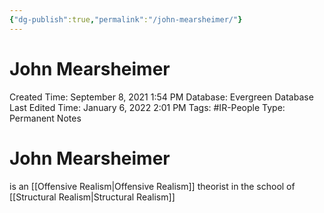 ```yaml
---
{"dg-publish":true,"permalink":"/john-mearsheimer/"}
---
```


# John Mearsheimer

Created Time: September 8, 2021 1:54 PM
Database: Evergreen Database
Last Edited Time: January 6, 2022 2:01 PM
Tags: #IR-People
Type: Permanent Notes

# John Mearsheimer

is an [[Offensive Realism\|Offensive Realism]] theorist in the school of [[Structural Realism\|Structural Realism]]